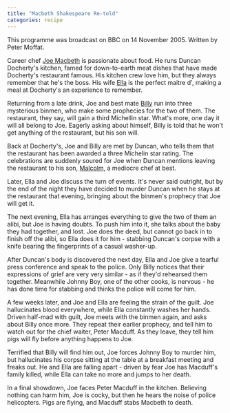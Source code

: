 ```yaml
---
title: "Macbeth Shakespeare Re-told"
categories: recipe
---
```


This programme was broadcast on BBC on 14 November 2005. Written by Peter Moffat.

Career chef [Joe Macbeth](https://www.bbc.co.uk/drama/shakespeare/macbeth/james_mcavoy.shtml) is passionate about food. He runs Duncan Docherty's kitchen, famed for down-to-earth meat dishes that have made Docherty's restaurant famous. His kitchen crew love him, but they always remember that he's the boss. His wife [Ella](https://www.bbc.co.uk/drama/shakespeare/macbeth/keeley_hawes.shtml) is the perfect maitre d', making a meal at Docherty's an experience to remember.

Returning from a late drink, Joe and best mate [Billy](https://www.bbc.co.uk/drama/shakespeare/macbeth/joseph_millson.shtml) run into three mysterious binmen, who make some prophecies for the two of them. The restaurant, they say, will gain a third Michellin star. What's more, one day it will all belong to Joe. Eagerly asking about himself, Billy is told that he won't get anything of the restaurant, but his son will.

Back at Docherty's, Joe and Billy are met by Duncan, who tells them that the restaurant has been awarded a three Michelin star rating. The celebrations are suddenly soured for Joe when Duncan mentions leaving the restaurant to his son, [Malcolm](https://www.bbc.co.uk/drama/shakespeare/macbeth/toby_kebbell.shtml), a mediocre chef at best.

Later, Ella and Joe discuss the turn of events. It's never said outright, but by the end of the night they have decided to murder Duncan when he stays at the restaurant that evening, bringing about the binmen's prophecy that Joe will get it.

The next evening, Ella has arranges everything to give the two of them an alibi, but Joe is having doubts. To push him into it, she talks about the baby they had together, and lost. Joe does the deed, but cannot go back in to finish off the alibi, so Ella does it for him - stabbing Duncan's corpse with a knife bearing the fingerprints of a casual washer-up.

After Duncan's body is discovered the next day, Ella and Joe give a tearful press conference and speak to the police. Only Billy notices that their expressions of grief are very very similar - as if they'd rehearsed them together. Meanwhile Johnny Boy, one of the other cooks, is nervous - he has done time for stabbing and thinks the police will come for him.

A few weeks later, and Joe and Ella are feeling the strain of the guilt. Joe hallucinates blood everywhere, while Ella constantly washes her hands. Driven half-mad with guilt, Joe meets with the binmen again, and asks about Billy once more. They repeat their earlier prophecy, and tell him to watch out for the chief waiter, Peter Macduff. As they leave, they tell him pigs will fly before anything happens to Joe.

Terrified that Billy will find him out, Joe forces Johnny Boy to murder him, but hallucinates his corpse sitting at the table at a breakfast meeting and freaks out. He and Ella are falling apart - driven by fear Joe has Macduff's family killed, while Ella can take no more and jumps to her death.

In a final showdown, Joe faces Peter Macduff in the kitchen. Believing nothing can harm him, Joe is cocky, but then he hears the noise of police helicopters. Pigs are flying, and Macduff stabs Macbeth to death.